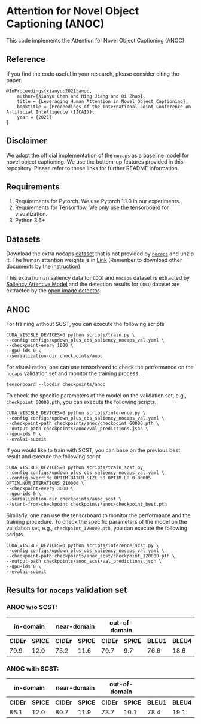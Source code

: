 Attention for Novel Object Captioning (ANOC)
=====================================

This code implements the Attention for Novel Object Captioning (ANOC)

Reference
------------------
If you find the code useful in your research, please consider citing the paper.
```text
@InProceedings{xianyu:2021:anoc,
    author={Xianyu Chen and Ming Jiang and Qi Zhao},
    title = {Leveraging Human Attention in Novel Object Captioning},
    booktitle = {Proceedings of the International Joint Conference on Artificial Intelligence (IJCAI)},
    year = {2021}
}
```

## Disclaimer

We adopt the official implementation of the [`nocaps`](https://github.com/nocaps-org/updown-baseline) as a baseline model for novel object captioning. We use the bottom-up features provided in this repository. Please refer to these links for further README information.

Requirements
------------------
1. Requirements for Pytorch. We use Pytorch 1.1.0 in our experiments.
2. Requirements for Tensorflow. We only use the tensorboard for visualization.
3. Python 3.6+

Datasets
------------------
Download the extra nocaps [dataset](https://drive.google.com/file/d/1puVmZN_UbDYas9m2c1cbBx7m9SMvgfTG/view?usp=sharing) that is not provided by [`nocaps`](https://github.com/nocaps-org/updown-baseline) and unzip it. The human attention weights is in [Link](https://drive.google.com/file/d/1XPkmfsQE_nL_hEsIGrgBpqeHY7qvI42C/view?usp=sharing) (Remenber to download other documents by the [instruction](https://nocaps.org/updown-baseline/setup_dependencies.html))

This extra human saliency data for `COCO` and `nocaps` dataset is extracted by [Saliency Attentive Model](https://arxiv.org/pdf/1611.09571.pdf) and the detection results for `COCO` dataset are extracted by the [open image detector](https://github.com/nocaps-org/image-feature-extractors).

ANOC
------------------
For training without SCST, you can execute the following scripts
```text
CUDA_VISIBLE_DEVICES=0 python scripts/train.py \
--config configs/updown_plus_cbs_saliency_nocaps_val.yaml \
--checkpoint-every 1000 \
--gpu-ids 0 \
--serialization-dir checkpoints/anoc
```

For visualization, one can use tensorboard to check the performance on the `nocaps` validation set and monitor the training process.
```text
tensorboard --logdir checkpoints/anoc
```

To check the specific parameters of the model on the validation set, e.g., `checkpoint_60000.pth`, you can execute the following scripts.
```text
CUDA_VISIBLE_DEVICES=0 python scripts/inference.py \
--config configs/updown_plus_cbs_saliency_nocaps_val.yaml \
--checkpoint-path checkpoints/anoc/checkpoint_60000.pth \
--output-path checkpoints/anoc/val_predictions.json \
--gpu-ids 0 \
--evalai-submit
```

If you would like to train with SCST, you can base on the previous best result and execute the following script
```text
CUDA_VISIBLE_DEVICES=0 python scripts/train_scst.py 
--config configs/updown_plus_cbs_saliency_nocaps_val.yaml \
--config-override OPTIM.BATCH_SIZE 50 OPTIM.LR 0.00005 OPTIM.NUM_ITERATIONS 210000 \
--checkpoint-every 3000 \
--gpu-ids 0 \
--serialization-dir checkpoints/anoc_scst \
--start-from-checkpoint checkpoints/anoc/checkpoint_best.pth
```

Similarly, one can use the tensorboard to monitor the performance and the training procedure. To check the specific parameters of the model on the validation set, e.g., `checkpoint_120000.pth`, you can execute the following scripts.
```text
CUDA_VISIBLE_DEVICES=0 python scripts/inference_scst.py \
--config configs/updown_plus_cbs_saliency_nocaps_val.yaml \
--checkpoint-path checkpoints/anoc_scst/checkpoint_120000.pth \
--output-path checkpoints/anoc_scst/val_predictions.json \
--gpu-ids 0 \
--evalai-submit
```

Results for `nocaps` validation set
------------------
### ANOC w/o SCST:
<table>
  <tr>
    <th colspan="2">in-domain</th>
    <th colspan="2">near-domain</th>
    <th colspan="2">out-of-domain</th>
    <th colspan="6">overall</th>
  </tr>
  <tr>
    <th>CIDEr</th><th>SPICE</th>
    <th>CIDEr</th><th>SPICE</th>
    <th>CIDEr</th><th>SPICE</th>
    <th>BLEU1</th><th>BLEU4</th><th>METEOR</th><th>ROUGE</th><th>CIDEr</th><th>SPICE</th>
  </tr>
  <tr>
    <td>79.9</td><td>12.0</td>
    <td>75.2</td><td>11.6</td>
    <td>70.7</td><td>9.7</td>
    <td>76.6</td><td>18.6</td><td>24.2</td><td>51.9</td><td>75.0</td><td>11.3</td>
  </tr>
</table>

### ANOC with SCST:
<table>
  <tr>
    <th colspan="2">in-domain</th>
    <th colspan="2">near-domain</th>
    <th colspan="2">out-of-domain</th>
    <th colspan="6">overall</th>
  </tr>
  <tr>
    <th>CIDEr</th><th>SPICE</th>
    <th>CIDEr</th><th>SPICE</th>
    <th>CIDEr</th><th>SPICE</th>
    <th>BLEU1</th><th>BLEU4</th><th>METEOR</th><th>ROUGE</th><th>CIDEr</th><th>SPICE</th>
  </tr>
  <tr>
    <td>86.1</td><td>12.0</td>
    <td>80.7</td><td>11.9</td>
    <td>73.7</td><td>10.1</td>
    <td>78.4</td><td>19.1</td><td>24.8</td><td>52.2</td><td>80.1</td><td>11.6</td>
  </tr>
</table>
